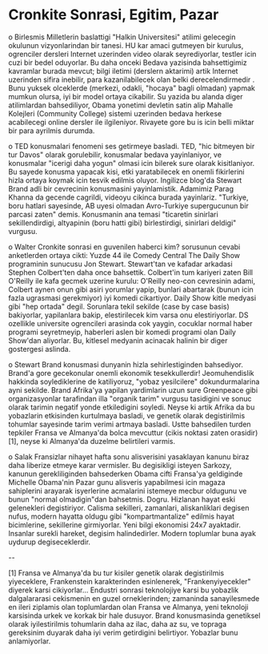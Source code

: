 # Cronkite Sonrasi, Egitim, Pazar

o Birlesmis Milletlerin baslattigi "Halkin Universitesi" atilimi gelecegin okulunun vizyonlarindan bir tanesi. HU kar amaci gutmeyen bir kurulus, ogrenciler dersleri Internet uzerinden video olarak seyrediyorlar, testler icin cuzi bir bedel oduyorlar. Bu daha onceki Bedava yazisinda bahsettigimiz kavramlar burada mevcut; bilgi iletimi (derslern aktarimi) artik Internet uzerinden sifira inebilir, para kazanilabilecek olan belki derecelendirmedir . Bunu yuksek olceklerde (merkezi, odakli, "hocaya" bagli olmadan) yapmak mumkun olursa, iyi bir model ortaya cikabilir. Su yazida bu alanda diger atilimlardan bahsediliyor, Obama yonetimi devletin satin alip Mahalle Kolejleri (Community College) sistemi uzerinden bedava herkese acabilecegi online dersler ile ilgileniyor. Rivayete gore bu is icin belli miktar bir para ayrilmis durumda.

o TED konusmalari fenomeni ses getirmeye basladi. TED, "hic bitmeyen bir tur Davos" olarak gorulebilir, konusmalar bedava yayinlaniyor, ve konusmalar "icerigi daha yogun" olmasi icin bilerek sure olarak kisitlaniyor. Bu sayede konusma yapacak kisi, etki yaratabilecek en onemli fikirlerini hizla ortaya koymak icin tesvik edilmis oluyor. Ingilizce blog'da Stewart Brand adli bir cevrecinin konusmasini yayinlamistik. Adamimiz Parag Khanna da gecende cagrildi, videoyu cikinca burada yayinlariz. "Turkiye, boru hatlari sayesinde, AB uyesi olmadan Avro-Turkiye supergucunun bir parcasi zaten" demis. Konusmanin ana temasi "ticaretin sinirlari sekillendirdigi, altyapinin (boru hatti gibi) birlestirdigi, sinirlari deldigi" vurgusu.

o Walter Cronkite sonrasi en guvenilen haberci kim? sorusunun cevabi anketlerden ortaya cikti: Yuzde 44 ile Comedy Central The Daily Show programinin sunucusu Jon Stewart. Stewart'tan ve kafadar arkadasi Stephen Colbert'ten daha once bahsettik. Colbert'in tum kariyeri zaten Bill O'Reilly ile kafa gecmek uzerine kurulu: O'Reilly neo-con cevresinin adami, Colbert aynen onun gibi asiri yorumlar yapip, bunlari abartarak (bunun icin fazla ugrasmasi gerekmiyor) iyi komedi cikartiyor. Daily Show kitle medyasi gibi "hep ortada" degil. Sorunlara tekil sekilde (case by case basis) bakiyorlar, yapilanlara bakip, elestirilecek kim varsa onu elestiriyorlar. DS ozellikle universite ogrencileri arasinda cok yaygin, cocuklar normal haber programi seyretmeyip, haberleri aslen bir komedi programi olan Daily Show'dan aliyorlar. Bu, kitlesel medyanin acinacak halinin bir diger gostergesi aslinda.

o Stewart Brand konusmasi dunyanin hizla sehirlestiginden bahsediyor. Brand'a gore gecekonular onemli ekonomik tesekkullerdir! Jeomuhendislik hakkinda soylediklerine de katiliyoruz, "yobaz yesilcilere" dokundurmalarina ayni sekilde. Brand Afrika'ya yapilan yardimlarin uzun sure Greenpeace gibi organizasyonlar tarafindan illa "organik tarim" vurgusu tasidigini ve sonuc olarak tarimin negatif yonde etkiledigini soyledi. Neyse ki artik Afrika da bu yobazlarin etkisinden kurtulmaya basladi, ve genetik olarak degistirilmis tohumlar sayesinde tarim verimi artmaya basladi. Ustte bahsedilen turden tepkiler Fransa ve Almanya'da bolca mevcuttur (cikis noktasi zaten orasidir) [1], neyse ki Almanya'da duzelme belirtileri varmis.

o Salak Fransizlar nihayet hafta sonu alisverisini yasaklayan kanunu biraz daha liberize etmeye karar vermisler. Bu degisikligi isteyen Sarkozy, kanunun gerekliliginden bahsederken Obama cifti Fransa'ya geldiginde Michelle Obama'nin Pazar gunu alisveris yapabilmesi icin magaza sahiplerini arayarak isyerlerine acmalarini istemeye mecbur oldugunu ve bunun "normal olmadigin"dan bahsetmis. Dogru. Hizlanan hayat eski gelenekleri degistiriyor. Calisma sekilleri, zamanlari, aliskanliklari degisen nufus, modern hayatta oldugu gibi "kompartmantalize" edilmis hayat bicimlerine, sekillerine girmiyorlar. Yeni bilgi ekonomisi 24x7 ayaktadir. Insanlar surekli hareket, degisim halindedirler. Modern toplumlar buna ayak uydurup degiseceklerdir.

--

[1] Fransa ve Almanya'da bu tur kisiler genetik olarak degistirilmis yiyeceklere, Frankenstein karakterinden esinlenerek, "Frankenyiyecekler" diyerek karsi cikiyorlar... Endustri sonrasi teknolojiye karsi bu yobazlik dalgalararasi cekismenin en guzel orneklerinden; zamaninda sanayilesmede en ileri ziplamis olan toplumlardan olan Fransa ve Almanya, yeni teknoloji karsisinda urkek ve korkak bir hale dusuyor. Brand konusmasinda genetiksel olarak iyilestirilmis tohumlarin daha az ilac, daha az su, ve topraga gereksinim duyarak daha iyi verim getirdigini belirtiyor. Yobazlar bunu anlamiyorlar.
